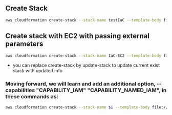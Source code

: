 ## Create Stack
```bash
aws cloudformation create-stack --stack-name testIaC --template-body file://VPC-Example.yaml --profile IaC
```
## Create stack with EC2 with passing external parameters
```bash
aws cloudformation create-stack --stack-name IaC-EC2 --template-body file://EC2-Example.yaml  --parameter file://EC2-Examples-Parameters.json --profile IaC
```
- you can replace create-stack by update-stack to update current exist stack with updated info


### Moving forward, we will learn and add an additional option, --capabilities "CAPABILITY_IAM" "CAPABILITY_NAMED_IAM", in these commands as:

```bash
aws cloudformation create-stack --stack-name $1 --template-body file://$2  --parameters file://$3 --capabilities "CAPABILITY_IAM" "CAPABILITY_NAMED_IAM" --region=us-east-1 --profile IaC
```